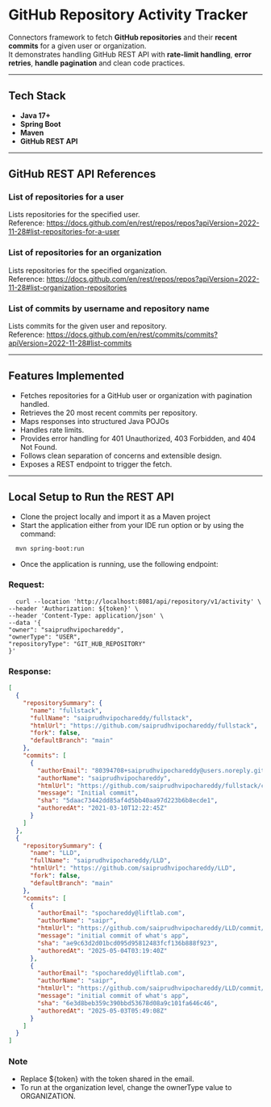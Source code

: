 # GitHub Repository Activity Tracker

Connectors framework to fetch **GitHub repositories** and their **recent commits** for a given user or organization.  
It demonstrates handling GitHub REST API with **rate-limit handling**, **error retries**, **handle pagination**
and clean code practices.

---

## Tech Stack

- **Java 17+**
- **Spring Boot**
- **Maven**
- **GitHub REST API**

---

## GitHub REST API References

### List of repositories for a user
Lists repositories for the specified user.  
Reference: https://docs.github.com/en/rest/repos/repos?apiVersion=2022-11-28#list-repositories-for-a-user

### List of repositories for an organization
Lists repositories for the specified organization.  
Reference: https://docs.github.com/en/rest/repos/repos?apiVersion=2022-11-28#list-organization-repositories

### List of commits by username and repository name
Lists commits for the given user and repository.  
Reference: https://docs.github.com/en/rest/commits/commits?apiVersion=2022-11-28#list-commits

---

## Features Implemented

- Fetches repositories for a GitHub user or organization with pagination handled.
- Retrieves the 20 most recent commits per repository.
- Maps responses into structured Java POJOs
- Handles rate limits.
- Provides error handling for 401 Unauthorized, 403 Forbidden, and 404 Not Found.
- Follows clean separation of concerns and extensible design.
- Exposes a REST endpoint to trigger the fetch.

---

## Local Setup to Run the REST API

- Clone the project locally and import it as a Maven project
- Start the application either from your IDE run option or by using the command:
```bash
  mvn spring-boot:run
 ```
- Once the application is running, use the following endpoint:
### Request:
```curl
  curl --location 'http://localhost:8081/api/repository/v1/activity' \
--header 'Authorization: ${token}' \
--header 'Content-Type: application/json' \
--data '{
"owner": "saiprudhvipochareddy",
"ownerType": "USER",
"repositoryType": "GIT_HUB_REPOSITORY"
}'
```
### Response:
```json
[
  {
    "repositorySummary": {
      "name": "fullstack",
      "fullName": "saiprudhvipochareddy/fullstack",
      "htmlUrl": "https://github.com/saiprudhvipochareddy/fullstack",
      "fork": false,
      "defaultBranch": "main"
    },
    "commits": [
      {
        "authorEmail": "80394708+saiprudhvipochareddy@users.noreply.github.com",
        "authorName": "saiprudhvipochareddy",
        "htmlUrl": "https://github.com/saiprudhvipochareddy/fullstack/commit/5daac73442dd85af4d5bb40aa97d223b6b8ecde1",
        "message": "Initial commit",
        "sha": "5daac73442dd85af4d5bb40aa97d223b6b8ecde1",
        "authoredAt": "2021-03-10T12:22:45Z"
      }
    ]
  },
  {
    "repositorySummary": {
      "name": "LLD",
      "fullName": "saiprudhvipochareddy/LLD",
      "htmlUrl": "https://github.com/saiprudhvipochareddy/LLD",
      "fork": false,
      "defaultBranch": "main"
    },
    "commits": [
      {
        "authorEmail": "spochareddy@liftlab.com",
        "authorName": "saipr",
        "htmlUrl": "https://github.com/saiprudhvipochareddy/LLD/commit/ae9c63d2d01bcd095d95812483fcf136b888f923",
        "message": "initial commit of what's app",
        "sha": "ae9c63d2d01bcd095d95812483fcf136b888f923",
        "authoredAt": "2025-05-04T03:19:40Z"
      },
      {
        "authorEmail": "spochareddy@liftlab.com",
        "authorName": "saipr",
        "htmlUrl": "https://github.com/saiprudhvipochareddy/LLD/commit/6e3d8beb359c390bbd53678d08a9c101fa646c46",
        "message": "initial commit of what's app",
        "sha": "6e3d8beb359c390bbd53678d08a9c101fa646c46",
        "authoredAt": "2025-05-03T05:49:08Z"
      }
    ]
  }
]
```

### Note
- Replace ${token} with the token shared in the email.
- To run at the organization level, change the ownerType value to ORGANIZATION.